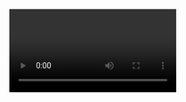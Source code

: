 <video src="https://github.com/luvluvdt3/Blender-Donut/blob/42e821461f0b8d9fcce49f0eaffb87bd78264c68/Donuttt/video/0001-0250.mp4"/>
<video src="https://github.com/luvluvdt3/Blender-Donut/blob/42e821461f0b8d9fcce49f0eaffb87bd78264c68/0001-0950.mp4"/>
# Useful link
- Keys Cheat Sheet
  http://www.blender.hu/tutor/kdoc/Blender_Cheat_Sheet.
- Textures
  https://www.poliigon.com/textures 

# Keys
- F9
  Open action ![Alt text](Donut_Note/image.png)
- Tab
  Switch between Object mode <-> Edit mode
- /
  See only selected sections

# Add-ons
- https://andreasaust.gumroad.com/l/drop_it
- https://blendermarket.com/products/sanctus-library-addon---procedural-shaders-collection-for-blender
- https://blendermarket.com/products/realtime-materials-for-blender
- https://blendermarket.com/products/the-plant-library
- https://www.graswald3d.com/gscatter
- https://github.com/shteeve3d/blender-wiggle-2/releases/tag/v2.1.0
- https://gitlab.com/marcopavanello/real-sky
- https://blendermarket.com/products/alt-tab-water
- https://ninodefoq.gumroad.com/l/mossify?layout=profile
- https://blendermarket.com/products/blenrig
- https://n0451.gumroad.com/l/PgyXc
- https://github.com/sketchfab/blender-plugin
- https://www.vfxmed.com/2023/07/blender-3-2-cloudscapes-v2-pro-2023-update-crack-download/
- https://www.vfxmed.com/2023/06/blender-2-7-auto-rig-pro-v-3-68-24-free-2023-download/
  
## Install Add-Ons
- #1
  ![Alt text](Donut_Note/image-28.png)
- #2
  ![Alt text](Donut_Note/image-29.png)
- #3
  ![Alt text](Donut_Note/image-30.png)
- #4 Refresh, search for it then enable it
  ![Alt text](Donut_Note/image-31.png)
- #5 Enjoy ~ Right click object -> drop it
  ![Alt text](Donut_Note/image-32.png)

# Tips
- No need for high resolution:
  - Make it difficult to edit
  - Can smooth it out easily later: Right click ![Alt text](Donut_Note/image-1.png) 
  - And add modifier to smoth out the edges ![Alt text](Donut_Note/image-2.png)
  - Can clearly see the differences on Shade Flat
  
- Can combine Rotating, Moving with X Y Z to make it easier
  
- Proportional Editing: A game changer
  ![Alt text](Donut_Note/image.png)

- Choose all the edges + points all around:
  - 1. Choose a point
  - 2. Press `Alt` while choose the edge
  - ![Alt text](Donut_Note/image-1.png) 

- Making the icing:
  - 1. Doublicate the donut with Shift+D 
  - 2. Rename them well ![Alt text](Donut_Note/image-2.png) 
  - 3. Choose the bottom half and Delete -> Verticels
  - 4. Then add modifier Solidify 
  - ![Alt text](Donut_Note/image-3.png)

- Use Toggle X-ray to avoid skipping anything
  ![Alt text](Donut_Note/image-4.png) ![Alt text](Donut_Note/image-5.png)

- Uncheck in Modifier ![Alt text](Donut_Note/image-6.png) if it's hiding our Edit mode

- To keep the icing still sticking to the donut, use `Snap` with `Face Porject` mode
  ![Alt text](Donut_Note/image-7.png)
  - And also ![Alt text](Donut_Note/image-8.png) so that the donut has more squares to make it realistic + can drag it down withoout making the sink in the donut
  ![Alt text](Donut_Note/image-9.png)

- To avoid theinner part of the icing being dragged too
  - Use choose point then Alt + choose verticel to choose the very bottom part
  - Then `Ctrl`+`+` or ![Alt text](Donut_Note/image-11.png) to get the upper part one by one
  - ![Alt text](Donut_Note/image-10.png)
  - Then hide it with `H`
  - If wanna unhide it later ![Alt text](Donut_Note/image-12.png)

- Making the icing edge go from this ![Alt text](Donut_Note/image-13.png) to ![Alt text](Donut_Note/image-15.png)
  - ![Alt text](Donut_Note/image-14.png)  

- Make the drip by choosing 2 points + `E`
  - ![Alt text](Donut_Note/image-17.png)
  - ![Alt text](Donut_Note/image-16.png)

- Add another modifier `Shrinkwrap` to snap perfectly the icing `remember to put it on top of every modifier`
  ![Alt text](Donut_Note/image-19.png)
  ![Alt text](Donut_Note/image-18.png) 

- Make the drop of icing fatter:  
  - 1. `Sculpt Mode` with `Inflate` mode
  - 2. Just Left click to apply or Shift + Left Click to do the opposite
  - P/S: The radius should be big enough or wont see it change
  - 3. Apply subdivision modifier with 2 - 2 so that there is enough infos to sculpt
  - 4. Use the `Grab` mode to edit drop details : Make the beginning of the drop thinner, make the icing look more real with gravity
  - 5. To make the upper part kinda fatter: 
    - Use  `Mask` with `Brush-> Front Face Only` on to darken the parts that wont be affected by
      ![Alt text](Donut_Note/image-20.png)
    - Hit `Ctrl + I` to invert the black mark
      ![Alt text](Donut_Note/image-21.png)
    - Choose `Mesh Filter` with `Inflate` mode, Strength around 0.1, drag a bit out.
      ![Alt text](Donut_Note/image-22.png)
    - Smooth it out with `Smooth Mask`
      ![Alt text](Donut_Note/image-23.png)
    - Smooth again using `Smooth` sculpt
  
- Add new material + color
  ![Alt text](Donut_Note/image-24.png) 

- Make the donut the icing's paaent by hold `Shift` then click icinf first then the donut then `Ctrl+P` -> `Object (Keep Transform)` ---> When we move our donut, the icing will move together (remember to turn off Snap though lol)

- Shading
  - Shift+A to add Image Texture 
  - Remember to choose `Non-color` as `Color Space` for everything other than the original pic
  - ![Alt text](Donut_Note/image-26.png)
  - Can do manually like that or add add-on

- Find Auto-Saves UwU
  ![Alt text](Donut_Note/image-27.png)

- Change the colors in a mesh:
  - Click on `Texture Paint` mode
  - Go to isolate mode with `/` for Donut
  - Change the Base Color to `Image Texture`
  ![Alt text](Donut_Note/image-33.png) 
  - New Image -> Choose the base color and name it
  ![Alt text](Donut_Note/image-34.png)
  - Choose the newly created image in the Texture Paint Window
  ![Alt text](Donut_Note/image-35.png)
  - Draw other colors then save the image anywhere 
    ![Alt text](Donut_Note/image-36.png)

- Add prinkles -> Use Geometry Nodes
  - Click on `New` to begin 
    ![Alt text](Donut_Note/image-37.png)
  - `Shift + A` to add stuff as usual
    ![Alt text](Donut_Note/image-38.png) 
    `Distributed Point` is to creating point
    `Join Geometry` is to keep the original icing, or else it would be replaced with the points
  - Pin the Geometry Node of icing, then drag&drop a newly created sphere in (aka the `Object Info`)
  - ![Alt text](Donut_Note/image-40.png)
    ![Alt text](Donut_Note/image-39.png) 
    ![Alt text](Donut_Note/image-41.png)
  - To avoid point colappsing each other -> use `Poisson Disk` option for `Distribute Points`
    ![Alt text](Donut_Note/image-42.png)
  - To avoid having points also on the bottom -> switch to `Weighted Paint` mode
    ![Alt text](Donut_Note/image-43.png)
    - 1. Add new `Vertex Group` then add a `Named Attribute (attribute)` with it in the `Density` of `Distribute Points`
      ![Alt text](Donut_Note/image-44.png)
    - 2. Use `Weighted Paint` 
      `Click` to paint
      `Alt + Click` to delete paint
      ![Alt text](Donut_Note/image-54.png)
      ![Alt text](Donut_Note/image-55.png)
    - 3. Multiply the value of density (or else we would see no effect of Weighted Paint)
      ![Alt text](Donut_Note/image-52.png)
    - 4. Apply Scale `Ctrl + A` then choose Scale
      ![Alt text](Donut_Note/image-53.png)
  - To make the diferent density if doublicate the donuts
    - 1. Drag&Drop `Density Max` onto `Group Input` -> The field would appear in `Modify` tab on every duplicated donuts
      ![Alt text](Donut_Note/image-48.png)
    - 2. Modify its value each time
      ![Alt text](Donut_Note/image-49.png)
      ![Alt text](Donut_Note/image-50.png)
- We can define unit of mesurement and resize the donuts to the correct size
  ![Alt text](Donut_Note/image-51.png)
  Then choose scaled ones then `Shift + A` -> choose Scale to apply 

- Adding long sprinkles
  - `Shift + A` add cylinder 
  - ![Alt text](Donut_Note/image-62.png)
  - To make the rounded edge:
    - 1. Go to `Edit mode` then choose the top and bottom rounds
    - 2. `Ctrl+B` then stretch out
    - 3. Add more layers to that when scroll up 
     ![Alt text](Donut_Note/image-56.png)
  - Make other spinkles:
    - 1. `Shift D` to doublicate
    - 2. Choose the top part `G` then `Z` to lengthen it up (remember to turn off the Proportional Editing)
    ![Alt text](Donut_Note/image-57.png)  
  - Make spinkles bend
    - 1. Edit mode then `Ctrl + R` to create the inner circle then scroll to create some more
      ![Alt text](Donut_Note/image-58.png)
    - 2. Then add modifier `Simple Deform`
      ![Alt text](Donut_Note/image-59.png)
      ![Alt text](Donut_Note/image-60.png)
      - If doesnt work
        - `Ctrl + A` -> All transforms
        - Right click -> Set Origin -> Origin to Geometry 
    - 3. Apply it
- Apply different sprinkles
  - Doublicate the donut
  - Click on the button `2` there so that the variables are separated for each donut
    ![Alt text](Donut_Note/image-61.png) 
  - Drag&Drop the collection of different spinkles into Geometry Node and check the 3 checkboxes
    ![Alt text](Donut_Note/image-63.png)
    ![Alt text](Donut_Note/image-64.png)
  - Also connect the Rotation of the 2 greens class so that the sprinkles can rotates based on the object's surface
  - Adding Rotate Euler
    ![Alt text](Donut_Note/image-66.png)
  - Also rotates the prinkles to 90 degree
  - To ajust size of the spinkles:
    ![Alt text](Donut_Note/image-65.png)
  - To randomize the rotation of the sprinkles while keeping them reasonable
    ![Alt text](Donut_Note/image-67.png)

- Make sprinkles colorful and randomized colors 
  - Apply the same material for many objects
    - Create a new material within a sprinkle
    - Then `Shift` choosing every sprinkles with the target spinkles last with yellow outline
    - Then `Ctrl + L` choose
      ![Alt text](Donut_Note/image-68.png) 
  - Go to Shadow
    - Create `Shift + A` a `Object info` and connect it with `Base Color`
      ![Alt text](Donut_Note/image-69.png) 
    - Adding the `Color Ramp` in between to get randomized colors
      ![Alt text](Donut_Note/image-70.png)
    - Make certain colors have metalic:
      - `Ctrl + Shift + D` to doublicate but still keep the connection of Color Ramp
      - For the one with metalic property, make it white, the normal ones black
       ![Alt text](Donut_Note/image-71.png)
       ![Alt text](Donut_Note/image-72.png) 
       ![Alt text](Donut_Note/image-73.png)
      - `Ctrl+Shift+D` then connect to Rougness for some shinniness
      ![Alt text](Donut_Note/image-74.png)

- Rendering:
  - Click the icon ![Alt text](Donut_Note/image-75.png) to see the camera viewport
  - ` Shift + ` ` to move the camera with WASD
  - Improve rendering quality
    - ![Alt text](Donut_Note/image-77.png) 
    - ![Alt text](Donut_Note/image-78.png)
    - Switch to GPU for faster render & Choose `Cycle` for better quality but longer render
      ![Alt text](Donut_Note/image-83.png)
      ![Alt text](Donut_Note/image-84.png)
    - Also with `Denoise` checked
      ![Alt text](Donut_Note/image-80.png)

- Improve the material of the icing for better feeling? idk
![Alt text](Donut_Note/image-81.png)

- Also with the icing
  ![Alt text](Donut_Note/image-82.png)

- Adding a plate :
  - Can split screen with
    ![Alt text](Donut_Note/image-85.png) 
    ![Alt text](Donut_Note/image-86.png)
  - `Shift + A` create a new `Round`
  - Then with `E` and `S` to create each layer together with Proportional Editing
  - To create the face surface at the bottom, choose the bottom round and hit `F`
    ![Alt text](Donut_Note/image-87.png)
    ![Alt text](Donut_Note/image-88.png)
  - Switch to `Edge` mode to select the round edges without choosing also the connection parts with `Alt + Shift`
    ![Alt text](Donut_Note/image-89.png)
  - Then `Ctrl + B`
    ![Alt text](Donut_Note/image-90.png)
  - Thicken it with `Solidify` modifier then apply
    ![Alt text](Donut_Note/image-91.png)
  - Then choose the 2 outer edges
    ![Alt text](Donut_Note/image-92.png)
  - `Ctrl + B`then `C`to avoid overlap
    ![Alt text](Donut_Note/image-93.png)
  - `A` to choose everything then
    ![Alt text](Donut_Note/image-94.png)
- Can make the camera smaller too edit easier
  ![Alt text](Donut_Note/image-95.png)

- Different icings:
  - Rename each then click the number next to each to separate from others
  ![Alt text](Donut_Note/image-96.png)
  ![Alt text](Donut_Note/image-97.png)

- Adding skylight
  - Choose `Sky Texture` as color is `World` section
    ![Alt text](Donut_Note/image-98.png)
  - Can modify the light explosure in `Render` section
    ![Alt text](Donut_Note/image-99.png) 
  - Can also modify the sun's time and rotation
    ![Alt text](Donut_Note/image-100.png)
- Create the counter
  - Create a new cube and go to   `Wildframe` mode
  -  Then `G` then `B`
  -  Choose the corner
    ![Alt text](Donut_Note/image-101.png)
  - Then drag it to the corner that we want it to be aligned wiht
    ![Alt text](Donut_Note/image-102.png)
  - Got to `Edit` mode with `Face` mode
  - Choose a face then hit `G` then `B` to make the cube perfectly cover everything
  ![Alt text](Donut_Note/image-103.png)

- Make window
  - Choose a face
  - Hit `I` the drag it in a bit
  ![Alt text](Donut_Note/image-104.png) 
  - Then delate that small part
    ![Alt text](Donut_Note/image-105.png)
  - Rotate the whole stuff well for the best sun lighting
    ![Alt text](Donut_Note/image-106.png)
  
- Walls
  - Create materials
  - Choose the wall behind then `Assign` it to the black-colored material to control lighting
    ![Alt text](Donut_Note/image-107.png)
  - But can also add `Light->Aria` instead
  
- Download Models
  - Download & unzip it
    ![Alt text](Donut_Note/image-108.png)
  - Click `File->Append` (remember to be in Object Mode, or else it wont work)
    ![Alt text](Donut_Note/image-109.png)   
  - ![Alt text](Donut_Note/image-110.png)
  - Tadahh 
    ![Alt text](Donut_Note/image-111.png)
  - Add also Poligon's addon stuff
    ![Alt text](Donut_Note/image-112.png)

- Compose
  - Check `Use Node`
    ![Alt text](Donut_Note/image-113.png)
  - Hit `F12` or `Render` button to render
  - Then `Ctrl + Shift + click` on `Render Layer` to create `Viewer` node + image
    ![Alt text](Donut_Note/image-114.png)
  - Can modify colors with `Shift + A` -> Color -> Ajust -> Color Balance
    ![Alt text](Donut_Note/image-115.png)
  - Can also do it here (more recommended)
    ![Alt text](Donut_Note/image-116.png)
  - Adding shiny glares
    - ![Alt text](Donut_Note/image-117.png)
    - ![Alt text](Donut_Note/image-118.png)
  - Make the glare foggier
    - ![Alt text](Donut_Note/image-120.png) 
    - ![Alt text](Donut_Note/image-119.png) 
  -  Edit the `Fac`, which control the second Image aka the second Glare
    ![Alt text](Donut_Note/image-121.png) 
  - Final step (doesnt change any effect but kinda avoid errors in the future?)
    ![Alt text](Donut_Note/image-124.png)
  - Apply it to `Always`
    ![Alt text](Donut_Note/image-123.png)
  - If wanna render without `Compose`'s effects -> Uncheck `Compositing`
    ![Alt text](Donut_Note/image-125.png)

- Camera animation
  - Add an empty axe
    ![Alt text](Donut_Note/image-126.png)
  - Choose `Sphere` as display
    ![Alt text](Donut_Note/image-127.png)
  - `Ctrl + P` set sphere as parent
    ![Alt text](Donut_Note/image-128.png)
  - Click on end frame -> Choose the empty sphere -> Hit `I` - Rotation
    ![Alt text](Donut_Note/image-129.png)
  - So the last frame would be our original Render
  - Go to the frist frame and edit the rotation and location
    ![Alt text](Donut_Note/image-131.png)
    ![Alt text](Donut_Note/image-130.png)
  - Go to `Animation` mode and choose `Graph Editor`
    ![Alt text](Donut_Note/image-132.png)
  - We are gonna edit mostly X & Y Rotation
    ![Alt text](Donut_Note/image-133.png)
    ![Alt text](Donut_Note/image-134.png)
    With `R` and `G` to these black points
  - Fast at the start and slower a the ending 
    ![Alt text](Donut_Note/image-135.png)
  - To zoom in at the start -> Scale down the Sphere
    - `I` then
      ![Alt text](Donut_Note/image-136.png)
    - Then `S` make it smaller
      ![Alt text](Donut_Note/image-137.png)

- Rendering
  - Kinda put it to 400 to make rendering faster
    ![Alt text](Donut_Note/image-138.png)
    ![Alt text](Donut_Note/image-139.png)
  - Hide sprinkles from camera
    ![Alt text](Donut_Note/image-140.png)
  - Set camera's focus
    ![Alt text](Donut_Note/image-141.png)
  - Active Motion Blur
    ![Alt text](Donut_Note/image-142.png)
  - ![Alt text](Donut_Note/image-143.png)
  - Now we wait
    ![Alt text](Donut_Note/image-144.png)

- Export images into video
  - ![Alt text](Donut_Note/image-145.png) 
  - `Shift + A`
    ![Alt text](Donut_Note/image-146.png)
  - ![Alt text](Donut_Note/image-147.png)
  - Fix `Frame Rate` to match
  ![Alt text](Donut_Note/image-148.png)
  - Hold the `G` to move to the end frame -> having a still moment at the end
  ![Alt text](Donut_Note/image-149.png)
  - Add fade out effect
    ![Alt text](Donut_Note/image-150.png)
    - Click on it then `Shift + A` -> `Fade In`
      ![Alt text](Donut_Note/image-151.png)
      ![Alt text](Donut_Note/image-152.png)

  - Set up 
    ![Alt text](Donut_Note/image-153.png)
  
  - Renderrr
    ![Alt text](Donut_Note/image-154.png)

- Multi cameras
  - Choose the camera and the frame
  - Then `Add Marker` then `Bind Camera to Markers`
  ![Alt text](Donut_Note/image-155.png) 
